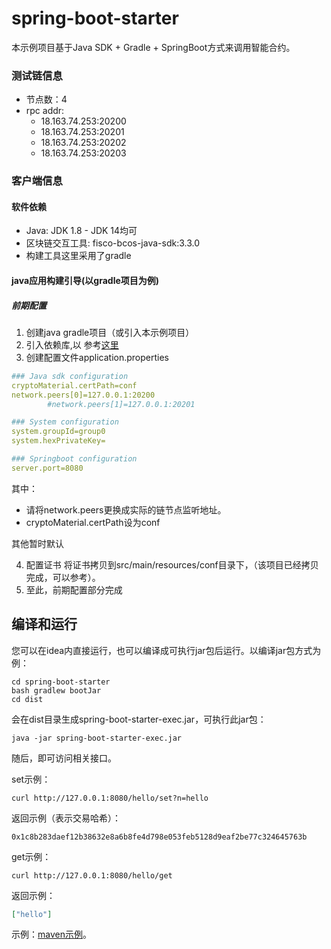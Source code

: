 # spring-boot-starter

本示例项目基于Java SDK + Gradle + SpringBoot方式来调用智能合约。

### 测试链信息

- 节点数：4
- rpc addr:
  - 18.163.74.253:20200
  - 18.163.74.253:20201
  - 18.163.74.253:20202
  - 18.163.74.253:20203


### 客户端信息

#### 软件依赖

- Java: JDK 1.8 - JDK 14均可
- 区块链交互工具: fisco-bcos-java-sdk:3.3.0
- 构建工具这里采用了gradle


#### java应用构建引导(以gradle项目为例)
##### 前期配置
1. 创建java gradle项目（或引入本示例项目）
2. 引入依赖库,以 参考[这里](./build.gradle)
3. 创建配置文件application.properties
  ```yml
  ### Java sdk configuration
  cryptoMaterial.certPath=conf
  network.peers[0]=127.0.0.1:20200
          #network.peers[1]=127.0.0.1:20201
  
  ### System configuration
  system.groupId=group0
  system.hexPrivateKey=
  
  ### Springboot configuration
  server.port=8080
  ```
其中：

-  请将network.peers更换成实际的链节点监听地址。
-  cryptoMaterial.certPath设为conf

其他暂时默认

4. 配置证书
   将证书拷贝到src/main/resources/conf目录下，（该项目已经拷贝完成，可以参考）。
5. 至此，前期配置部分完成



## 编译和运行

您可以在idea内直接运行，也可以编译成可执行jar包后运行。以编译jar包方式为例：

```shell
cd spring-boot-starter
bash gradlew bootJar
cd dist
```

会在dist目录生成spring-boot-starter-exec.jar，可执行此jar包：

```shell
java -jar spring-boot-starter-exec.jar
```

随后，即可访问相关接口。

set示例：

```shell
curl http://127.0.0.1:8080/hello/set?n=hello
```

返回示例（表示交易哈希）：

```shell
0x1c8b283daef12b38632e8a6b8fe4d798e053feb5128d9eaf2be77c324645763b
```

get示例：

```shell
curl http://127.0.0.1:8080/hello/get
```

返回示例：

```json
["hello"]
```

示例：[maven示例](https://github.com/FISCO-BCOS/spring-boot-crud)。
